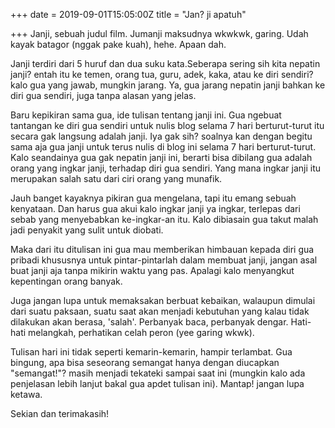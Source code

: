+++
date = 2019-09-01T15:05:00Z
title = "Jan? ji apatuh"

+++
Janji, sebuah judul film. Jumanji maksudnya wkwkwk, garing. Udah kayak batagor (nggak pake kuah), hehe. Apaan dah.<!--more-->

Janji terdiri dari 5 huruf dan dua suku kata.Seberapa sering sih kita nepatin janji? entah itu ke temen, orang tua, guru, adek, kaka, atau ke diri sendiri? kalo gua yang jawab, mungkin jarang. Ya, gua jarang nepatin janji bahkan ke diri gua sendiri, juga tanpa alasan yang jelas.

Baru kepikiran sama gua, ide tulisan tentang janji ini. Gua ngebuat tantangan ke diri gua sendiri untuk nulis blog selama 7 hari berturut-turut itu secara gak langsung adalah janji. Iya gak sih? soalnya kan dengan begitu sama aja gua janji untuk terus nulis di blog ini selama 7 hari berturut-turut. Kalo seandainya gua gak nepatin janji ini, berarti bisa dibilang gua adalah orang yang ingkar janji, terhadap diri gua sendiri. Yang mana ingkar janji itu merupakan salah satu dari ciri orang yang munafik.

Jauh banget kayaknya pikiran gua mengelana, tapi itu emang sebuah kenyataan. Dan harus gua akui kalo ingkar janji ya ingkar, terlepas dari sebab yang menyebabkan ke-ingkar-an itu. Kalo dibiasain gua takut malah jadi penyakit yang sulit untuk diobati.

Maka dari itu ditulisan ini gua mau memberikan himbauan kepada diri gua pribadi khususnya untuk pintar-pintarlah dalam membuat janji, jangan asal buat janji aja tanpa mikirin waktu yang pas. Apalagi kalo menyangkut kepentingan orang banyak.

Juga jangan lupa untuk memaksakan berbuat kebaikan, walaupun dimulai dari suatu paksaan, suatu saat akan menjadi kebutuhan yang kalau tidak dilakukan akan berasa, 'salah'. Perbanyak baca, perbanyak dengar. Hati-hati melangkah, perhatikan celah peron (yee garing wkwk).

Tulisan hari ini tidak seperti kemarin-kemarin, hampir terlambat. Gua bingung, apa bisa seseorang semangat hanya dengan diucapkan "semangat!"? masih menjadi tekateki sampai saat ini (mungkin kalo ada penjelasan lebih lanjut bakal gua apdet tulisan ini). Mantap! jangan lupa ketawa.

Sekian dan terimakasih!